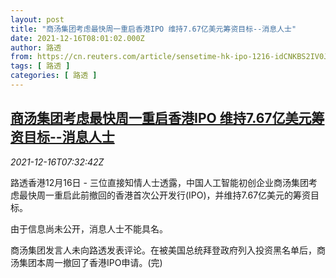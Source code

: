 ```yaml
---
layout: post
title: "商汤集团考虑最快周一重启香港IPO 维持7.67亿美元筹资目标--消息人士"
date: 2021-12-16T08:01:02.000Z
author: 路透
from: https://cn.reuters.com/article/sensetime-hk-ipo-1216-idCNKBS2IV0JV
tags: [ 路透 ]
categories: [ 路透 ]
---
```

<!--1639641662000-->
[商汤集团考虑最快周一重启香港IPO 维持7.67亿美元筹资目标--消息人士](https://cn.reuters.com/article/sensetime-hk-ipo-1216-idCNKBS2IV0JV)
------

<div>
<div><i>2021-12-16T07:32:42Z</i></div><p>路透香港12月16日 - 三位直接知情人士透露，中国人工智能初创企业商汤集团考虑最快周一重启此前撤回的香港首次公开发行(IPO)，并维持7.67亿美元的筹资目标。</p><p>由于信息尚未公开，消息人士不能具名。</p><p>商汤集团发言人未向路透发表评论。在被美国总统拜登政府列入投资黑名单后，商汤集团本周一撤回了香港IPO申请。(完)</p>
</div>
